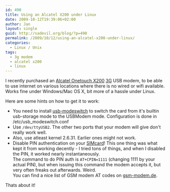 ```yaml
---
id: 490
title: Using an Alcatel X200 under Linux
date: 2009-10-12T19:39:06+02:00
author: Jan
layout: single
guid: http://sadevil.org/blog/?p=490
permalink: /2009/10/12/using-an-alcatel-x200-under-linux/
categories:
  - Linux / Unix
tags:
  - 3g modem
  - alcatel x200
  - linux
---
```

I recently purchased an [Alcatel Onetouch X200](http://www.my-onetouch.com/global/content/view/full/1850) [3G](http://en.wikipedia.org/wiki/3G) USB modem, to be able to use internet on various locations where there is no wired or wifi available. Works fine under Windows/Mac OS X, bit more of a hassle under Linux.

Here are some hints on how to get it to work:

  * You need to install [usb-modeswitch](http://www.draisberghof.de/usb_modeswitch/) to switch the card from it's builtin usb-storage mode to the USBModem mode. Configuration is done in /etc/usb_modeswitch.conf
  * Use `/dev/ttyUSB2`. The other two ports that your modem will give don't really work well.
  * Also, use atleast kernel 2.6.31. Earlier ones might not work.
  * Disable PIN authentication on your [SIMcard](http://en.wikipedia.org/wiki/Subscriber_Identity_Module)! This one thing was what kept it from working decently - I tried tons of things, and when I disabled the PIN, it worked nearly instantaneously.  
    The command to do PIN auth is `AT+CPIN=1111` (changing 1111 by your actual PIN), but when issuing this command the modem accepts it, but very often freaks out afterwards. Weird.  
    You can find a nice list of GSM modem AT codes on [gsm-modem.de](http://www.gsm-modem.de/gsm-modem-faq.html).

Thats about it!